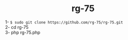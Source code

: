 <center><h1>rg-75</h1></center>
1- <code>$ sudo git clone https://github.com/rg-75/rg-75.git</code><br>
2- cd rg-75 <br>
3- php rg-75.php<br>
